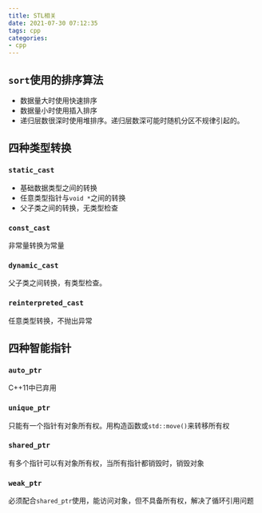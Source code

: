 ```yaml
---
title: STL相关
date: 2021-07-30 07:12:35
tags: cpp
categories:
- cpp
---
```

## `sort`使用的排序算法
- 数据量大时使用快速排序
- 数据量小时使用插入排序
- 递归层数很深时使用堆排序。递归层数深可能时随机分区不规律引起的。

## 四种类型转换
### `static_cast`
- 基础数据类型之间的转换
- 任意类型指针与`void *`之间的转换
- 父子类之间的转换，无类型检查

### `const_cast`
非常量转换为常量

### `dynamic_cast`
父子类之间转换，有类型检查。

### `reinterpreted_cast`
任意类型转换，不抛出异常

## 四种智能指针

### `auto_ptr`
C++11中已弃用

### `unique_ptr`
只能有一个指针有对象所有权。用构造函数或`std::move()`来转移所有权

### `shared_ptr`
有多个指针可以有对象所有权，当所有指针都销毁时，销毁对象

### `weak_ptr`
必须配合`shared_ptr`使用，能访问对象，但不具备所有权，解决了循环引用问题

